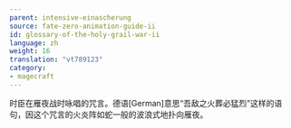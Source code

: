 ```yaml
---
parent: intensive-einascherung
source: fate-zero-animation-guide-ii
id: glossary-of-the-holy-grail-war-ii
language: zh
weight: 16
translation: "vt789123"
category:
- magecraft
---
```


时臣在雁夜战时咏唱的咒言。德语[German]意思“吾敌之火葬必猛烈”这样的语句，因这个咒言的火炎阵如蛇一般的波浪式地扑向雁夜。
